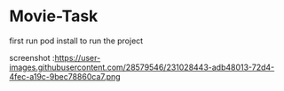 # Movie-Task
first run pod install to run the project 

screenshot :https://user-images.githubusercontent.com/28579546/231028443-adb48013-72d4-4fec-a19c-9bec78860ca7.png
